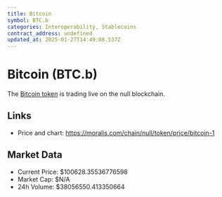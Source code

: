 ```yaml
---
title: Bitcoin
symbol: BTC.b
categories: Interoperability, Stablecoins
contract_address: undefined
updated_at: 2025-01-27T14:49:08.537Z
---
```


# Bitcoin (BTC.b)
The [Bitcoin token](https://moralis.com/chain/null/token/price/bitcoin-1) is trading live on the null blockchain.

## Links
- Price and chart: https://moralis.com/chain/null/token/price/bitcoin-1

## Market Data
- Current Price: $100628.35536776598
- Market Cap: $N/A
- 24h Volume: $38056550.413350664
